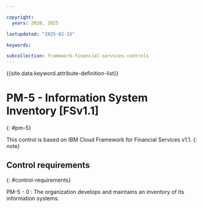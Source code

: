 ```yaml
---

copyright:
  years: 2020, 2025

lastupdated: "2025-02-15"

keywords:

subcollection: framework-financial-services-controls
---
```


{{site.data.keyword.attribute-definition-list}}

               
# PM-5 - Information System Inventory [FSv1.1]
{: #pm-5}

This control is based on IBM Cloud Framework for Financial Services v1.1.
{: note}


## Control requirements
{: #control-requirements}

PM-5 - 0
    : The organization develops and maintains an inventory of its information systems.





